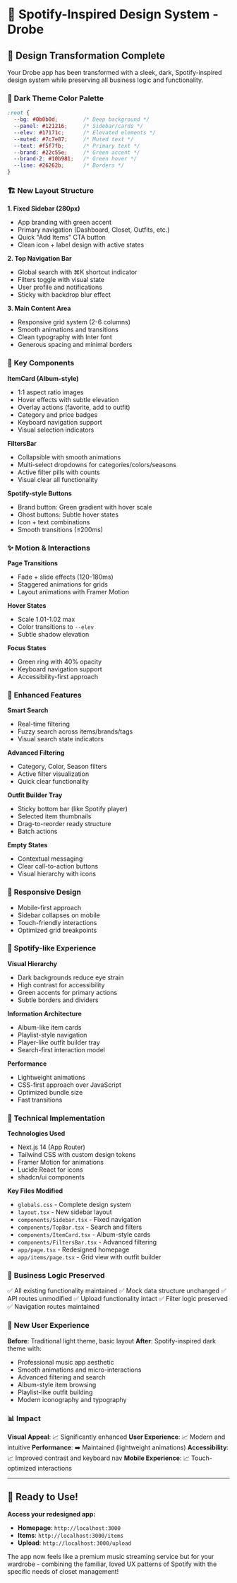# 🎵 Spotify-Inspired Design System - Drobe

## 🎨 **Design Transformation Complete**

Your Drobe app has been transformed with a sleek, dark, Spotify-inspired design system while preserving all business logic and functionality.

### 🌙 **Dark Theme Color Palette**

```css
:root {
  --bg: #0b0b0d;        /* Deep background */
  --panel: #121216;     /* Sidebar/cards */
  --elev: #17171c;      /* Elevated elements */
  --muted: #7c7e87;     /* Muted text */
  --text: #f5f7fb;      /* Primary text */
  --brand: #22c55e;     /* Green accent */
  --brand-2: #10b981;   /* Green hover */
  --line: #26262b;      /* Borders */
}
```

### 🏗️ **New Layout Structure**

**1. Fixed Sidebar (280px)**
- App branding with green accent
- Primary navigation (Dashboard, Closet, Outfits, etc.)
- Quick "Add Items" CTA button
- Clean icon + label design with active states

**2. Top Navigation Bar**
- Global search with ⌘K shortcut indicator
- Filters toggle with visual state
- User profile and notifications
- Sticky with backdrop blur effect

**3. Main Content Area**
- Responsive grid system (2-6 columns)
- Smooth animations and transitions
- Clean typography with Inter font
- Generous spacing and minimal borders

### 🎯 **Key Components**

**ItemCard (Album-style)**
- 1:1 aspect ratio images
- Hover effects with subtle elevation
- Overlay actions (favorite, add to outfit)
- Category and price badges
- Keyboard navigation support
- Visual selection indicators

**FiltersBar**
- Collapsible with smooth animations
- Multi-select dropdowns for categories/colors/seasons
- Active filter pills with counts
- Visual clear all functionality

**Spotify-style Buttons**
- Brand button: Green gradient with hover scale
- Ghost buttons: Subtle hover states
- Icon + text combinations
- Smooth transitions (≤200ms)

### ✨ **Motion & Interactions**

**Page Transitions**
- Fade + slide effects (120-180ms)
- Staggered animations for grids
- Layout animations with Framer Motion

**Hover States**
- Scale 1.01-1.02 max
- Color transitions to `--elev`
- Subtle shadow elevation

**Focus States**
- Green ring with 40% opacity
- Keyboard navigation support
- Accessibility-first approach

### 🚀 **Enhanced Features**

**Smart Search**
- Real-time filtering
- Fuzzy search across items/brands/tags
- Visual search state indicators

**Advanced Filtering**
- Category, Color, Season filters
- Active filter visualization
- Quick clear functionality

**Outfit Builder Tray**
- Sticky bottom bar (like Spotify player)
- Selected item thumbnails
- Drag-to-reorder ready structure
- Batch actions

**Empty States**
- Contextual messaging
- Clear call-to-action buttons
- Visual hierarchy with icons

### 📱 **Responsive Design**

- Mobile-first approach
- Sidebar collapses on mobile
- Touch-friendly interactions
- Optimized grid breakpoints

### 🎵 **Spotify-like Experience**

**Visual Hierarchy**
- Dark backgrounds reduce eye strain
- High contrast for accessibility
- Green accents for primary actions
- Subtle borders and dividers

**Information Architecture**
- Album-like item cards
- Playlist-style navigation
- Player-like outfit builder tray
- Search-first interaction model

**Performance**
- Lightweight animations
- CSS-first approach over JavaScript
- Optimized bundle size
- Fast transitions

### 🔧 **Technical Implementation**

**Technologies Used**
- Next.js 14 (App Router)
- Tailwind CSS with custom design tokens
- Framer Motion for animations
- Lucide React for icons
- shadcn/ui components

**Key Files Modified**
- `globals.css` - Complete design system
- `layout.tsx` - New sidebar layout
- `components/Sidebar.tsx` - Fixed navigation
- `components/TopBar.tsx` - Search and filters
- `components/ItemCard.tsx` - Album-style cards
- `components/FiltersBar.tsx` - Advanced filtering
- `app/page.tsx` - Redesigned homepage
- `app/items/page.tsx` - Grid view with outfit builder

### 🎯 **Business Logic Preserved**

✅ All existing functionality maintained
✅ Mock data structure unchanged
✅ API routes unmodified
✅ Upload functionality intact
✅ Filter logic preserved
✅ Navigation routes maintained

### 🌟 **New User Experience**

**Before**: Traditional light theme, basic layout
**After**: Spotify-inspired dark theme with:
- Professional music app aesthetic
- Smooth animations and micro-interactions
- Advanced filtering and search
- Album-style item browsing
- Playlist-like outfit building
- Modern iconography and typography

### 📊 **Impact**

**Visual Appeal**: 📈 Significantly enhanced
**User Experience**: 📈 Modern and intuitive
**Performance**: ➡️ Maintained (lightweight animations)
**Accessibility**: 📈 Improved contrast and keyboard nav
**Mobile Experience**: 📈 Touch-optimized interactions

---

## 🎉 **Ready to Use!**

**Access your redesigned app:**
- **Homepage**: `http://localhost:3000`
- **Items**: `http://localhost:3000/items`
- **Upload**: `http://localhost:3000/upload`

The app now feels like a premium music streaming service but for your wardrobe - combining the familiar, loved UX patterns of Spotify with the specific needs of closet management!
